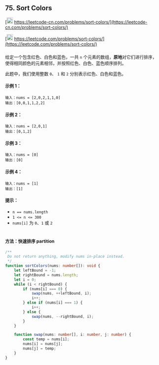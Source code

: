 ## 75. Sort Colors

[<img src="https://static.leetcode-cn.com/cn-mono-assets/production/assets/logo-dark-cn.c42314a8.svg" height="20" /> https://leetcode-cn.com/problems/sort-colors/](https://leetcode-cn.com/problems/sort-colors/)

[<img src="https://assets.leetcode.com/static_assets/public/webpack_bundles/images/logo-dark.e99485d9b.svg" height="20"/> https://leetcode.com/problems/sort-colors/](https://leetcode.com/problems/sort-colors/)

###

给定一个包含红色、白色和蓝色，一共 `n` 个元素的数组，**原地**对它们进行排序，使得相同颜色的元素相邻，并按照红色、白色、蓝色顺序排列。

此题中，我们使用整数 `0`、 `1` 和 `2` 分别表示红色、白色和蓝色。

#### 示例 1：

```
输入：nums = [2,0,2,1,1,0]
输出：[0,0,1,1,2,2]
```

#### 示例 2：

```
输入：nums = [2,0,1]
输出：[0,1,2]
```

#### 示例 3：

```
输入：nums = [0]
输出：[0]
```

#### 示例 4：

```
输入：nums = [1]
输出：[1]
```

#### 提示：

-   `n == nums.length`
-   `1 <= n <= 300`
-   `nums[i]` 为 `0`、`1` 或 `2`

#

#### 方法：快速排序 partition

```ts
/**
 Do not return anything, modify nums in-place instead.
 */
function sortColors(nums: number[]): void {
    let leftBound = -1;
    let rightBound = nums.length;
    let i = 0;
    while (i < rightBound) {
        if (nums[i] === 0) {
            swap(nums, ++leftBound, i);
            i++;
        } else if (nums[i] === 1) {
            i++;
        } else {
            swap(nums, --rightBound, i);
        }
    }

    function swap(nums: number[], i: number, j: number) {
        const temp = nums[i];
        nums[i] = nums[j];
        nums[j] = temp;
    }
}
```
